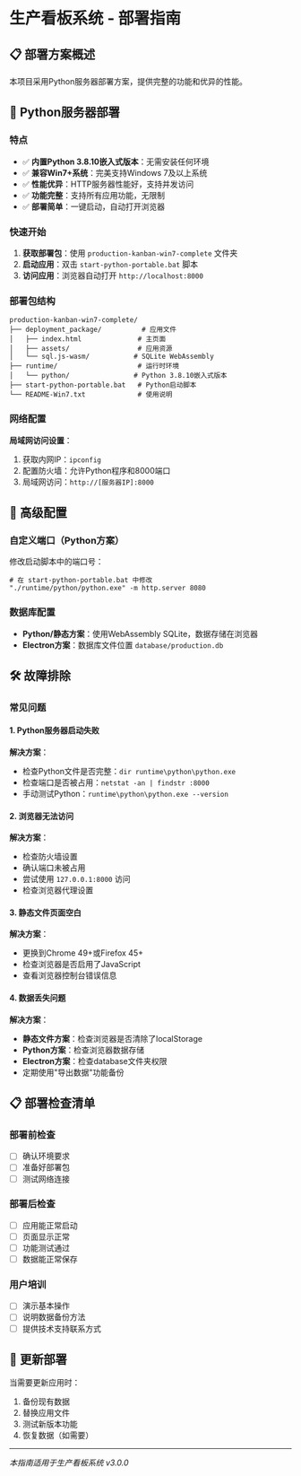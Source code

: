 # 生产看板系统 - 部署指南

## 📋 部署方案概述

本项目采用Python服务器部署方案，提供完整的功能和优异的性能。

## 🚀 Python服务器部署

### 特点
- ✅ **内置Python 3.8.10嵌入式版本**：无需安装任何环境
- ✅ **兼容Win7+系统**：完美支持Windows 7及以上系统
- ✅ **性能优异**：HTTP服务器性能好，支持并发访问
- ✅ **功能完整**：支持所有应用功能，无限制
- ✅ **部署简单**：一键启动，自动打开浏览器

### 快速开始

1. **获取部署包**：使用 `production-kanban-win7-complete` 文件夹
2. **启动应用**：双击 `start-python-portable.bat` 脚本
3. **访问应用**：浏览器自动打开 `http://localhost:8000`

### 部署包结构

```
production-kanban-win7-complete/
├── deployment_package/          # 应用文件
│   ├── index.html              # 主页面
│   ├── assets/                 # 应用资源
│   └── sql.js-wasm/           # SQLite WebAssembly
├── runtime/                    # 运行时环境
│   └── python/                # Python 3.8.10嵌入式版本
├── start-python-portable.bat   # Python启动脚本
└── README-Win7.txt             # 使用说明
```

### 网络配置

**局域网访问设置**：
1. 获取内网IP：`ipconfig`
2. 配置防火墙：允许Python程序和8000端口
3. 局域网访问：`http://[服务器IP]:8000`



## 🔧 高级配置

### 自定义端口（Python方案）

修改启动脚本中的端口号：
```batch
# 在 start-python-portable.bat 中修改
"./runtime/python/python.exe" -m http.server 8080
```

### 数据库配置

- **Python/静态方案**：使用WebAssembly SQLite，数据存储在浏览器
- **Electron方案**：数据库文件位置 `database/production.db`

## 🛠️ 故障排除

### 常见问题

#### 1. Python服务器启动失败

**解决方案**：
- 检查Python文件是否完整：`dir runtime\python\python.exe`
- 检查端口是否被占用：`netstat -an | findstr :8000`
- 手动测试Python：`runtime\python\python.exe --version`

#### 2. 浏览器无法访问

**解决方案**：
- 检查防火墙设置
- 确认端口未被占用
- 尝试使用 `127.0.0.1:8000` 访问
- 检查浏览器代理设置

#### 3. 静态文件页面空白

**解决方案**：
- 更换到Chrome 49+或Firefox 45+
- 检查浏览器是否启用了JavaScript
- 查看浏览器控制台错误信息

#### 4. 数据丢失问题

**解决方案**：
- **静态文件方案**：检查浏览器是否清除了localStorage
- **Python方案**：检查浏览器数据存储
- **Electron方案**：检查database文件夹权限
- 定期使用"导出数据"功能备份

## 📋 部署检查清单

### 部署前检查
- [ ] 确认环境要求
- [ ] 准备好部署包
- [ ] 测试网络连接

### 部署后检查
- [ ] 应用能正常启动
- [ ] 页面显示正常
- [ ] 功能测试通过
- [ ] 数据能正常保存

### 用户培训
- [ ] 演示基本操作
- [ ] 说明数据备份方法
- [ ] 提供技术支持联系方式

## 🔄 更新部署

当需要更新应用时：
1. 备份现有数据
2. 替换应用文件
3. 测试新版本功能
4. 恢复数据（如需要）

---

*本指南适用于生产看板系统 v3.0.0*